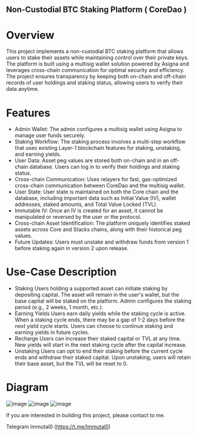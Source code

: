 ## Non-Custodial BTC Staking Platform ( CoreDao )

# Overview
This project implements a non-custodial BTC staking platform that allows users to stake their assets while maintaining control over their private keys. The platform is built using a multisig wallet solution powered by Asigna and leverages cross-chain communication for optimal security and efficiency. The project ensures transparency by keeping both on-chain and off-chain records of user holdings and staking status, allowing users to verify their data anytime.

# Features

- Admin Wallet: The admin configures a multisig wallet using Asigna to manage user funds securely.
- Staking Workflow: The staking process involves a multi-step workflow that uses existing Layer-1 blockchain features for staking, unstaking, and earning yields.
- User Data: Asset peg values are stored both on-chain and in an off-chain database. Users can log in to verify their holdings and staking status.
- Cross-chain Communication: Uses relayers for fast, gas-optimized cross-chain communication between CoreDao and the multisig wallet.
- User State: User state is maintained on both the Core chain and the database, including important data such as Initial Value (IV), wallet addresses, staked amounts, and Total Value Locked (TVL).
- Immutable IV: Once an IV is created for an asset, it cannot be manipulated or reversed by the user or the protocol.
- Cross-chain Asset Identification: The platform uniquely identifies staked assets across Core and Stacks chains, along with their historical peg values.
- Future Updates: Users must unstake and withdraw funds from version 1 before staking again in version 2 upon release.

# Use-Case Description
- Staking
Users holding a supported asset can initiate staking by depositing capital.
The asset will remain in the user's wallet, but the base capital will be staked on the platform.
Admin configures the staking period (e.g., 2 weeks, 1 month, etc.).
- Earning Yields
Users earn daily yields while the staking cycle is active.
When a staking cycle ends, there may be a gap of 1-2 days before the next yield cycle starts.
Users can choose to continue staking and earning yields in future cycles.
- Recharge
Users can increase their staked capital or TVL at any time.
New yields will start in the next staking cycle after the capital increase.
- Unstaking
Users can opt to end their staking before the current cycle ends and withdraw their staked capital.
Upon unstaking, users will retain their base asset, but the TVL will be reset to 0.

# Diagram
![image](https://github.com/user-attachments/assets/2242d4e0-f60a-47d8-b580-146d903470f9)
![image](https://github.com/user-attachments/assets/7d44dee4-f35e-410b-b4f3-2a25edef2d48)
![image](https://github.com/user-attachments/assets/90ff3c4a-3ead-4021-870b-df561de5359e)

If you are interested in building this project, please contact to me.


Telegram Immutal0 (https://t.me/Immutal0)


